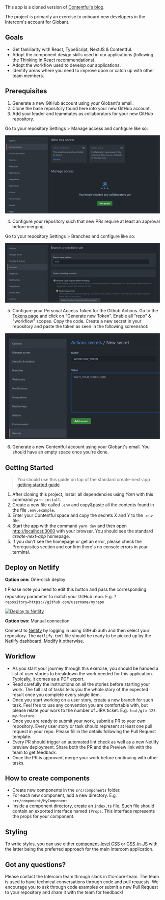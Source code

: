 This app is a cloned version of [Contentful's blog](https://contentful.com/blog).

The project is primarily an exercise to onboard new developers in the Intercom's account for Globant.

## Goals

- Get familiarity with React, TypeScript, NextJS & Contentful.
- Adopt the component design skills used in our applications (following the [Thinking in React](https://reactjs.org/docs/thinking-in-react.html) recommendations).
- Adopt the workflow used to develop our applications.
- Identify areas where you need to improve upon or catch up with other team members.

## Prerequisites

1. Generate a new GitHub account using your Globant's email.
2. Clone the base repository found here into your new GitHub account.
3. Add your leader and teammates as collaborators for your new GitHub repository.

Go to your repository Settings > Manage access and configure like so:

<img src="./public/screenshots/add-collaborators.png" alt="Example: Add teammates as collaborators." />

4. Configure your repository such that new PRs require at least an approval before merging.

Go to your repository Settings > Branches and configure like so:

<img src="./public/screenshots/protect-branch.png" alt="Example: Configure branch protection." />

5. Configure your Personal Access Token for the Github Actions. Go to the [Tokens page](https://github.com/settings/tokens) and click on "Generate new Token". Enable all "repo" & "workflow" scopes.
   Copy the code. Create a new secret in your repository and paste the token as seen in the following screenshot:

<img src="./public/screenshots/create-repo-secret.png" alt="Example: Add a secret in your repository." />

6. Generate a new Contentful account using your Globant's email. You should have an empty space once you're done.

## Getting Started

> You should use this guide on top of the standard create-next-app [getting started guide](https://nextjs.org/docs/getting-started)

1. After cloning this project, install all dependencies using _Yarn_ with this command `yarn install`.
2. Create a new file called `.env` and copy&paste all the contents found in the file `.env.example`.
3. Enter your Contentful space and copy the secrets X and Y to the `.env` file.
4. Start the app with the command `yarn dev` and then open [http://localhost:3000](http://localhost:3000) with your browser. You should see the standard _create-next-app_ homepage.
5. If you don't see the homepage or get an error, please check the Prerequisites section and confirm there's no console errors in your terminal.

## Deploy on Netlify

**Option one:** One-click deploy

:exclamation: Please note you need to edit this button and pass the corresponding repository parameter to match your GitHub repo. E.g. `?repository=https://github.com/username/myrepo`

[![Deploy to Netlify](https://www.netlify.com/img/deploy/button.svg)](https://app.netlify.com/start/deploy?repository=https://github.com/zamancer/content-blog-template&utm_source=github)

**Option two:** Manual connection

Connect to [Netlify](https://netlify.com/) by logging in using GitHub auth and then select your repository. The `netlify.toml` file should be ready to be picked up by the Netlify dashboard. Modify it otherwise.

## Workflow

- As you start your journey through this exercise, you should be handed a list of user stories to breakdown the work needed for this application. Typically, it comes as a PDF export.
- Read carefully the instructions on all the stories before starting your work. The full list of tasks tells you the whole story of the expected result once you complete every single item.
- Once you start working on a user story, create a new branch for such task. Feel free to use any convention you are comfortable with, but please relate your work to the number of JIRA ticket. E.g. `feat/glb-123-my-feature`
- Once you are ready to submit your work, submit a PR to your own repository. Every user story or task should represent at least one pull request in your repo. Please fill in the details following the Pull Request template.
- Every PR should trigger an automated lint check as well as a new Netlify preview deployment. Share both the PR and the Preview link with the team to get feedback.
- Once the PR is approved, merge your work before continuing with other tasks.

## How to create components

- Create new components in the `src/components` folder.
- For each new component, add a new directory. E.g. `src/component/MyComponent`.
- Inside a component directory, create an `index.ts` file. Such file should contain an exported interface named `IProps`. This interface represents the props for your component.

## Styling

To write styles, you can use either [component-level CSS](https://nextjs.org/docs/basic-features/built-in-css-support#adding-component-level-css) or [CSS-in-JS](https://nextjs.org/docs/basic-features/built-in-css-support#css-in-js) with the latter being the preferred approach for the main Intercom application.

## Got any questions?

Please contact the Intercom team through slack in #ic-core-team. The team is used to have technical conversations through code and pull requests. We encourage you to ask through code examples or submit a new Pull Request to your repository and share it with the team for feedback!
